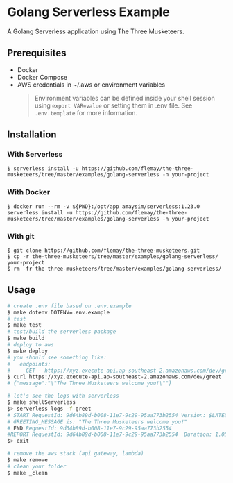 # Golang Serverless Example

A Golang Serverless application using The Three Musketeers.

## Prerequisites

- Docker
- Docker Compose
- AWS credentials in ~/.aws or environment variables
  > Environment variables can be defined inside your shell session using `export VAR=value` or setting them in .env file. See `.env.template` for more information.

## Installation

### With Serverless

    $ serverless install -u https://github.com/flemay/the-three-musketeers/tree/master/examples/golang-serverless -n your-project

### With Docker

    $ docker run --rm -v ${PWD}:/opt/app amaysim/serverless:1.23.0 serverless install -u https://github.com/flemay/the-three-musketeers/tree/master/examples/golang-serverless -n your-project

### With git

    $ git clone https://github.com/flemay/the-three-musketeers.git
    $ cp -r the-three-musketeers/tree/master/examples/golang-serverless/ your-project
    $ rm -fr the-three-musketeers/tree/master/examples/golang-serverless/
## Usage

```bash
# create .env file based on .env.example
$ make dotenv DOTENV=.env.example
# test
$ make test
# test/build the serverless package
$ make build
# deploy to aws
$ make deploy
# you should see something like:
#   endpoints:
#     GET - https://xyz.execute-api.ap-southeast-2.amazonaws.com/dev/greet
$ curl https://xyz.execute-api.ap-southeast-2.amazonaws.com/dev/greet
# {"message":"\"The Three Musketeers welcome you!\""}

# let's see the logs with serverless
$ make shellServerless
$> serverless logs -f greet
# START RequestId: 9d64b89d-b008-11e7-9c29-95aa773b2554 Version: $LATEST
# GREETING_MESSAGE is: "The Three Musketeers welcome you!"
# END RequestId: 9d64b89d-b008-11e7-9c29-95aa773b2554
#REPORT RequestId: 9d64b89d-b008-11e7-9c29-95aa773b2554  Duration: 1.05 ms       Billed Duration: 100 ms         Memory Size: 1024 MB    Max Memory Used: 23 MB
$> exit

# remove the aws stack (api gateway, lambda)
$ make remove
# clean your folder
$ make _clean
```
